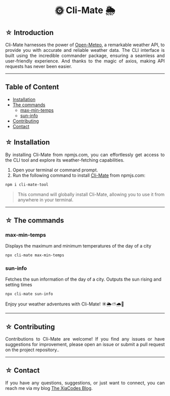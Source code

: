 <h1 align=center> 🌞 Cli-Mate 🌦️ </h1>

## ☆ Introduction

<p align=justify>Cli-Mate harnesses the power of <a href="https://open-meteo.com/" target="_blank">Open-Meteo</a>, a remarkable weather API, to provide you with accurate and reliable weather data. The CLI interface is built using the incredible commander package, ensuring a seamless and user-friendly experience. And thanks to the magic of axios, making API requests has never been easier.</p>

<hr>

## Table of Content
- [Installation](https://gitlab.com/xiacodes/Cli-Mate#-installation)
- [The commands](https://gitlab.com/xiacodes/Cli-Mate#-the-commands)
    - [max-min-temps](https://gitlab.com/xiacodes/Cli-Mate#max-min-temps)
    - [sun-info](https://gitlab.com/xiacodes/Cli-Mate#sun-info)
- [Contributing](https://gitlab.com/xiacodes/Cli-Mate#-contributing)
- [Contact](https://gitlab.com/xiacodes/Cli-Mate#-contact)

## ☆ Installation

<p align=justify>By installing Cli-Mate from npmjs.com, you can effortlessly get access to the CLI tool and explore its weather-fetching capabilities.</p>

1. Open your terminal or command prompt.
2. Run the following command to install [Cli-Mate](https://www.npmjs.com/package/cli-mate-tool?activeTab=readme)  from npmjs.com:
``` bash
npm i cli-mate-tool
```
> This command will globally install Cli-Mate, allowing you to use it from anywhere in your terminal.

<hr>

## ☆ The commands

### max-min-temps

Displays the maximum and minimum temperatures of the day of a city
``` bash
npx cli-mate max-min-temps
```

### sun-info

Fetches the sun information of the day of a city. Outputs the sun rising and setting times
``` bash
npx cli-mate sun-info
```

<p align=justify>Enjoy your weather adventures with Cli-Mate! ☀️🌦️⛅🌧️🌈</p>

<hr>

## ☆ Contributing

<p align=justify>Contributions to Cli-Mate are welcome! If you find any issues or have suggestions for improvement, please open an issue or submit a pull request on the project repository.</a>.</p>

<hr>

## ☆ Contact

<p align=justify>If you have any questions, suggestions, or just want to connect, you can reach me via my blog <a href="https://xiacodes.tumblr.com/ask">The XiaCodes Blog</a>.</p>
